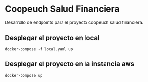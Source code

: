 # Coopeuch Salud Financiera

Desarrollo de endpoints para el proyecto coopeuch salud financiera.

## Desplegar el proyecto en local

    docker-compose -f local.yaml up

## Desplegar el proyecto en la instancia aws

    docker-compose up